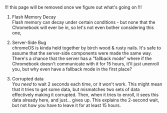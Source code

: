 !!! this page will be removed once we figure out what's going on !!!

1. Flash Memory Decay\
Flash memory can decay under certain conditions - but none that the Chromebook will ever be in, so let's not even bother considering this one,

2. Server-Side Bug\
chromeOS is kinda held together by birch wood & rusty nails. It's safe to assume that the server-side components were made the same way. There's a chance that the server has a "fallback mode" where if the Chromebook doesn't communicate with it for 15 hours, it'll just unenroll you, but why even have a fallback mode in the first place?

4. Corrupted data\
You *need* to wait 2 seconds each time, or it won't work. This might mean that it tries to get some data, but mismatches two sets of data effectively making it corrupted. Then, when it tries to enroll, it sees this data already here, and just... gives up. This explains the 2-second wait, but not how you have to leave it for at least 15 hours.
